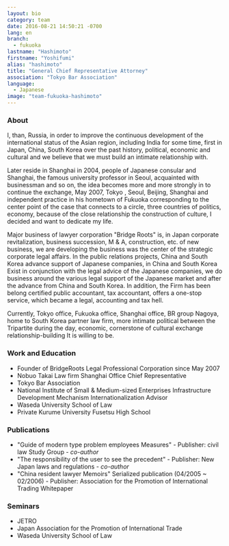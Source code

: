 ```yaml
---
layout: bio
category: team
date: 2016-08-21 14:50:21 -0700
lang: en
branch:
  - fukuoka
lastname: "Hashimoto"
firstname: "Yoshifumi"
alias: "hashimoto"
title: "General Chief Representative Attorney"
association: "Tokyo Bar Association"
language:
  - Japanese
image: "team-fukuoka-hashimoto"
---
```


### About
I, than, Russia, in order to improve the continuous development of the international status of the Asian region, including India for some time, first in Japan, China, South Korea over the past history, political, economic and cultural and we believe that we must build an intimate relationship with.

Later reside in Shanghai in 2004, people of Japanese consular and Shanghai, the famous university professor in Seoul, acquainted with businessman and so on, the idea becomes more and more strongly in to continue the exchange, May 2007, Tokyo , Seoul, Beijing, Shanghai and independent practice in his hometown of Fukuoka corresponding to the center point of the case that connects to a circle, three countries of politics, economy, because of the close relationship the construction of culture, I decided and want to dedicate my life.

Major business of lawyer corporation "Bridge Roots" is, in Japan corporate revitalization, business succession, M & A, construction, etc. of new business, we are developing the business was the center of the strategic corporate legal affairs. In the public relations projects, China and South Korea advance support of Japanese companies, in China and South Korea
Exist in conjunction with the legal advice of the Japanese companies, we do business around the various legal support of the Japanese market and after the advance from China and South Korea.
In addition, the Firm has been belong certified public accountant, tax accountant, offers a one-stop service, which became a legal, accounting and tax hell.

Currently, Tokyo office, Fukuoka office, Shanghai office, BR group Nagoya, home to South Korea partner law firm, more intimate political between the Tripartite during the day, economic, cornerstone of cultural exchange relationship-building It is willing to be.

### Work and Education
- Founder of BridgeRoots Legal Professional Corporation since May 2007
- Nobuo Takai Law firm Shanghai Office Chief Representative
- Tokyo Bar Association
- National Institute of Small & Medium-sized Enterprises Infrastructure Development Mechanism Internationalization Advisor
- Waseda University School of Law
- Private Kurume University Fusetsu High School

### Publications
- "Guide of modern type problem employees Measures" - Publisher: civil law Study Group - *co-author*
- "The responsibility of the user to see the precedent" - Publisher: New Japan laws and regulations - *co-author*
- "China resident lawyer Memoirs" Serialized publication (04/2005 ~ 02/2006) - Publisher: Association for the Promotion of International Trading Whitepaper

### Seminars
- JETRO
- Japan Association for the Promotion of International Trade
- Waseda University School of Law
